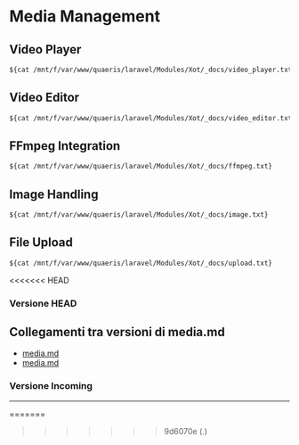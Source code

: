 # Media Management

## Video Player
```txt
${cat /mnt/f/var/www/quaeris/laravel/Modules/Xot/_docs/video_player.txt}
```

## Video Editor
```txt
${cat /mnt/f/var/www/quaeris/laravel/Modules/Xot/_docs/video_editor.txt}
```

## FFmpeg Integration
```txt
${cat /mnt/f/var/www/quaeris/laravel/Modules/Xot/_docs/ffmpeg.txt}
```

## Image Handling
```txt
${cat /mnt/f/var/www/quaeris/laravel/Modules/Xot/_docs/image.txt}
```

## File Upload
```txt
${cat /mnt/f/var/www/quaeris/laravel/Modules/Xot/_docs/upload.txt}
```
<<<<<<< HEAD
### Versione HEAD


## Collegamenti tra versioni di media.md
* [media.md](../../../Xot/docs/features/media.md)
* [media.md](../../../Xot/docs/roadmap/bottlenecks/media.md)


### Versione Incoming


---

=======
>>>>>>> 9d6070e (.)
